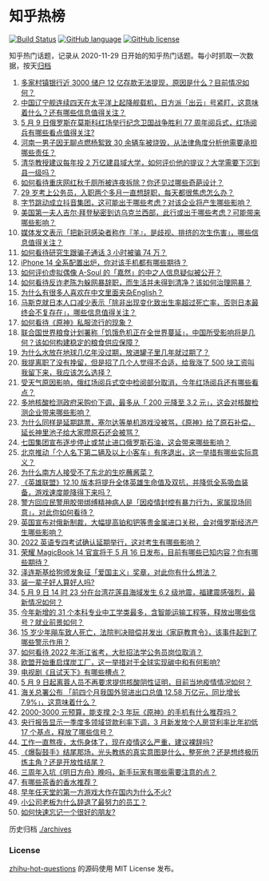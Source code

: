 # 知乎热榜
[![Build Status](https://github.com/ToWeLong/zhihu-hot-questions/workflows/CI/badge.svg)](https://github.com/ToWeLong/zhihu-hot-questions/actions)
[![GitHub language](https://img.shields.io/badge/language-golang-orange.svg)](https://golang.org/)
[![GitHub license](https://img.shields.io/github/license/ToWeLong/zhihu-hot-questions)](https://github.com/ToWeLong/zhihu-hot-questions/blob/main/LICENSE)

知乎热门话题，记录从 2020-11-29 日开始的知乎热门话题。每小时抓取一次数据，按天[归档](./archives)

<!-- BEGIN -->

1. [多家村镇银行近 3000 储户 12 亿存款无法提现，原因是什么？目前情况如何？](https://www.zhihu.com/question/531842561)
1. [中国辽宁舰连续四天在太平洋上起降舰载机，日方派「出云」号紧盯，这意味着什么？还有哪些信息值得关注？](https://www.zhihu.com/question/531879762)
1. [5 月 9 日俄罗斯在莫斯科红场举行纪念卫国战争胜利 77 周年阅兵式，红场阅兵有哪些看点值得关注?](https://www.zhihu.com/question/531937490)
1. [河南一男子因无聊点燃杨絮致 30 余辆车被烧毁，从法律角度分析他需要承担哪些责任？](https://www.zhihu.com/question/531934538)
1. [清华教授建议每年投 2 万亿建县域大学，如何评价他的提议？大学需要下沉到县一级吗？](https://www.zhihu.com/question/531762392)
1. [如何看待重庆网红秋千厕所被连夜拆除？你还见过哪些奇葩设计？](https://www.zhihu.com/question/531598713)
1. [29 岁考上公务员，入职两个多月一直想辞职，每天都很焦虑怎么办？](https://www.zhihu.com/question/531678355)
1. [字节跳动成立抖音集团，这可能出于哪些考虑？对该企业将产生哪些影响？](https://www.zhihu.com/question/531840938)
1. [美国第一夫人吉尔·拜登秘密到访乌克兰西部，此行或出于哪些考虑？可能带来哪些影响？](https://www.zhihu.com/question/531907459)
1. [媒体发文表示「把新冠感染者称作『羊』，是歧视、排挤的次生伤害」，哪些信息值得关注？](https://www.zhihu.com/question/531957615)
1. [如何看待研究生跟骗子通话 3 小时被骗 74 万？](https://www.zhihu.com/question/531805745)
1. [iPhone 14 全系配置出炉，你对该手机都有哪些期待？](https://www.zhihu.com/question/531563172)
1. [如何评价虚拟偶像 A-Soul 的「嘉然」的中之人信息疑似被公开？](https://www.zhihu.com/question/531882531)
1. [如何看待反诈老陈为躲网暴辞职，而生活并未得到清净？该如何治理网暴？](https://www.zhihu.com/question/531942717)
1. [为什么有很多人喜欢在中文里面夹杂English？](https://www.zhihu.com/question/19582937)
1. [马斯克就日本人口减少表示「除非出现变化致出生率超过死亡率，否则日本最终会不复存在」，哪些信息值得关注？](https://www.zhihu.com/question/531968687)
1. [如何看待《原神》私服流行的现象？](https://www.zhihu.com/question/531266095)
1. [联合国世界粮食计划署称「饥饿危机正在全世界蔓延」，中国所受影响将是几何？该如何构建稳定的粮食供应保障？](https://www.zhihu.com/question/531411110)
1. [为什么水放在地球几亿年没过期，放进罐子里几年就过期了？](https://www.zhihu.com/question/347091901)
1. [我提离职了没有挽留，但是招了几个人觉得不合适，给我涨了 500 块工资叫我留下来，我应该怎么选择？](https://www.zhihu.com/question/531494773)
1. [受天气原因影响，俄红场阅兵式空中检阅部分取消，今年红场阅兵还有哪些看点？](https://www.zhihu.com/question/531997231)
1. [多地核酸检测政府采购价下调，最多从「 200 元降至 3.2 元」，这会对核酸检测企业带来哪些影响？](https://www.zhihu.com/question/531952277)
1. [为什么同样是延期跳票，塞尔达等单机游戏没被骂，《原神》给了原石补偿，延长神里池子给大家攒原石还会被骂？](https://www.zhihu.com/question/531722587)
1. [七国集团宣布逐步停止或禁止进口俄罗斯石油，这会带来哪些影响？](https://www.zhihu.com/question/531949020)
1. [北京推动「个人名下第二辆及以上小客车」有序退出，这一举措有哪些实际意义？](https://www.zhihu.com/question/531970774)
1. [为什么南方人接受不了东北的生吃蘸酱菜？](https://www.zhihu.com/question/480184563)
1. [《英雄联盟》12.10 版本将提升全体英雄生命值及双抗，并降低全系吸血装备，游戏速度能降得下来吗？](https://www.zhihu.com/question/531710220)
1. [警方回应民警用胶带绑缚精神病人是「因疫情封控有暴力行为，家属现场同意」，对此你如何看待？](https://www.zhihu.com/question/531722035)
1. [英国宣布对俄新制裁，大幅提高铂和钯等贵金属进口关税，会对俄罗斯经济产生哪些影响？](https://www.zhihu.com/question/531942628)
1. [2022 英语专四考试确认延期举行，这对考生有哪些影响？](https://www.zhihu.com/question/531981021)
1. [荣耀 MagicBook 14 官宣将于 5 月 16 日发布，目前有哪些已知内容？你有哪些期待？](https://www.zhihu.com/question/531953679)
1. [泽连斯基给狗颁发象征「爱国主义」奖章，对此你有什么想法？](https://www.zhihu.com/question/531972872)
1. [装一辈子好人算好人吗?](https://www.zhihu.com/question/531836779)
1. [5 月 9 日 14 时 23 分在台湾花莲县海域发生 6.2 级地震，福建震感强烈，最新情况如何？](https://www.zhihu.com/question/531987769)
1. [今年新增的 31 个本科专业中工学类最多，含智能运输工程等，释放出哪些信号？就业前景如何？](https://www.zhihu.com/question/531939257)
1. [15 岁少年飚车致人死亡，法院判决赔偿并发出《家庭教育令》，该事件起到了哪些警示作用？](https://www.zhihu.com/question/531645417)
1. [如何看待 2022 年浙江省考，大批招法学公务员岗位取消？](https://www.zhihu.com/question/531874104)
1. [欧盟开始重启煤炭工厂，这一举措对于全球实现碳中和有何影响?](https://www.zhihu.com/question/531721224)
1. [电视剧《且试天下》有哪些槽点？](https://www.zhihu.com/question/528607118)
1. [5 月 9 日起离蓉人员不再要求提供核酸阴性证明，目前当地疫情情况如何？](https://www.zhihu.com/question/531936038)
1. [海关总署公布 「前四个月我国外贸进出口总值 12.58 万亿元，同比增长 7.9%」，这意味着什么？](https://www.zhihu.com/question/531960045)
1. [2000-3000 元预算，能支撑 2-3 年玩《原神》的手机有什么推荐吗？](https://www.zhihu.com/question/531167792)
1. [央行报告显示一季度多领域贷款利率下调，3 月新发放个人房贷利率比年初低 17 个基点，释放了哪些信号？](https://www.zhihu.com/question/531939245)
1. [工作一直熬夜，太伤身体了，现在疫情这么严重，建议裸辞吗?](https://www.zhihu.com/question/531694976)
1. [《爆裂鼓手》结尾那场，光头教练的真实意图是什么，整死他？还是想终极历炼主角？还是开放性结尾？](https://www.zhihu.com/question/33211056)
1. [三周年入坑《明日方舟》晚吗，新手玩家有哪些需要注意的点？](https://www.zhihu.com/question/530108406)
1. [有哪些茶香的香水推荐？](https://www.zhihu.com/question/344422178)
1. [早年任天堂的第一方游戏大作在国内为什么不火?](https://www.zhihu.com/question/531420010)
1. [小公司老板为什么辞退了最努力的员工？](https://www.zhihu.com/question/531259902)
1. [如何快速忘记一个很好的朋友?](https://www.zhihu.com/question/531835148)

<!-- END -->

历史归档 [./archives](./archives)


### License
[zhihu-hot-questions](https://github.com/towelong/zhihu-hot-questions) 的源码使用 MIT License 发布。